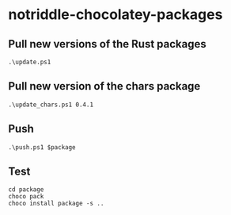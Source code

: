 # notriddle-chocolatey-packages

## Pull new versions of the Rust packages

```
.\update.ps1
```

## Pull new version of the chars package

```
.\update_chars.ps1 0.4.1
```

## Push

```
.\push.ps1 $package
```

## Test

```
cd package
choco pack
choco install package -s ..
```

